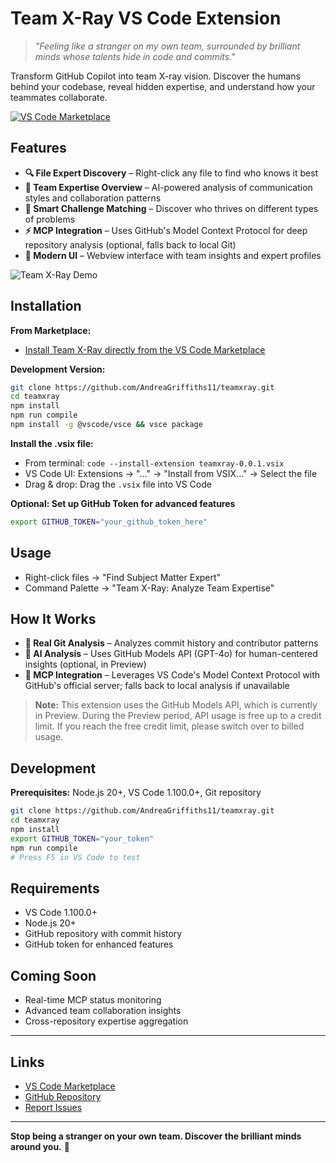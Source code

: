 # Team X-Ray VS Code Extension

> *"Feeling like a stranger on my own team, surrounded by brilliant minds whose talents hide in code and commits."*

Transform GitHub Copilot into team X-ray vision. Discover the humans behind your codebase, reveal hidden expertise, and understand how your teammates collaborate.

[![VS Code Marketplace](https://img.shields.io/visual-studio-marketplace/v/AndreaGriffiths.teamxray?color=blue&label=Marketplace)](https://marketplace.visualstudio.com/items?itemName=AndreaGriffiths.teamxray)

## Features

- **🔍 File Expert Discovery** – Right-click any file to find who knows it best
- **🧠 Team Expertise Overview** – AI-powered analysis of communication styles and collaboration patterns  
- **🎯 Smart Challenge Matching** – Discover who thrives on different types of problems
- **⚡ MCP Integration** – Uses GitHub's Model Context Protocol for deep repository analysis (optional, falls back to local Git)
- **🎨 Modern UI** – Webview interface with team insights and expert profiles

![Team X-Ray Demo](demo.gif)

## Installation

**From Marketplace:**

- [Install Team X-Ray directly from the VS Code Marketplace](https://marketplace.visualstudio.com/items?itemName=AndreaGriffiths.teamxray)

**Development Version:**

```bash
git clone https://github.com/AndreaGriffiths11/teamxray.git
cd teamxray
npm install
npm run compile
npm install -g @vscode/vsce && vsce package
```

**Install the .vsix file:**
- From terminal: `code --install-extension teamxray-0.0.1.vsix`
- VS Code UI: Extensions → "..." → "Install from VSIX..." → Select the file
- Drag & drop: Drag the `.vsix` file into VS Code

**Optional: Set up GitHub Token for advanced features**

```bash
export GITHUB_TOKEN="your_github_token_here"
```

## Usage

- Right-click files → "Find Subject Matter Expert"
- Command Palette → "Team X-Ray: Analyze Team Expertise"

## How It Works

- **🔄 Real Git Analysis** – Analyzes commit history and contributor patterns
- **🤖 AI Analysis** – Uses GitHub Models API (GPT-4o) for human-centered insights (optional, in Preview)
- **🔌 MCP Integration** – Leverages VS Code's Model Context Protocol with GitHub's official server; falls back to local analysis if unavailable

> **Note:** This extension uses the GitHub Models API, which is currently in Preview. During the Preview period, API usage is free up to a credit limit. If you reach the free credit limit, please switch over to billed usage. 

## Development

**Prerequisites:** Node.js 20+, VS Code 1.100.0+, Git repository

```bash
git clone https://github.com/AndreaGriffiths11/teamxray.git
cd teamxray
npm install
export GITHUB_TOKEN="your_token"
npm run compile
# Press F5 in VS Code to test
```

## Requirements

- VS Code 1.100.0+
- Node.js 20+
- GitHub repository with commit history
- GitHub token for enhanced features

## Coming Soon

- Real-time MCP status monitoring
- Advanced team collaboration insights
- Cross-repository expertise aggregation

---

## Links

- [VS Code Marketplace](https://marketplace.visualstudio.com/items?itemName=AndreaGriffiths.teamxray)
- [GitHub Repository](https://github.com/AndreaGriffiths11/teamxray)
- [Report Issues](https://github.com/AndreaGriffiths11/teamxray/issues)

---

**Stop being a stranger on your own team. Discover the brilliant minds around you.** 🚀

